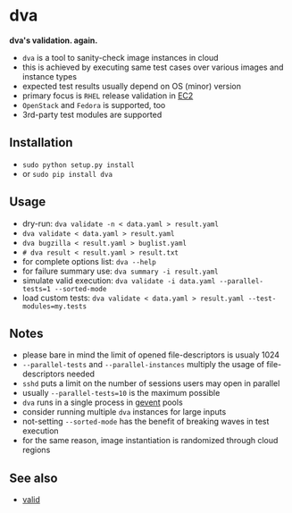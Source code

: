 dva
===

__dva's validation. again.__
* `dva` is a tool to sanity-check image instances in cloud
* this is achieved by executing same test cases over various images and instance types
* expected test results usually depend on OS (minor) version
* primary focus is `RHEL` release validation in [EC2](http://aws.amazon.com/documentation/ec2/)
* `OpenStack` and `Fedora` is supported, too
* 3rd-party test modules are supported

Installation
------------
* `sudo python setup.py install`
* or `sudo pip install dva`

Usage
-----
* dry-run: `dva validate -n < data.yaml > result.yaml`
* `dva validate < data.yaml > result.yaml`
* `dva bugzilla < result.yaml > buglist.yaml`
* `# dva result < result.yaml > result.txt`
* for complete options list: `dva --help`
* for failure summary use: `dva summary -i result.yaml`
* simulate valid execution: `dva validate -i data.yaml --parallel-tests=1 --sorted-mode`
* load custom tests: `dva validate < data.yaml > result.yaml --test-modules=my.tests`

Notes
-----
* please bare in mind the limit of opened file-descriptors is usualy 1024
* `--parallel-tests` and `--parallel-instances` multiply the usage of file-descriptors needed
* `sshd` puts a limit on the number of sessions users may open in parallel
* usually `--parallel-tests=10` is the maximum possible
* `dva` runs in a single process in [gevent](http://www.gevent.org/) pools
* consider running multiple `dva` instances for large inputs
* not-setting `--sorted-mode` has the benefit of breaking waves in test execution
* for the same reason, image instantiation is randomized through cloud regions

See also
--------
* [valid](https://github.com/RedHatQE/valid)
